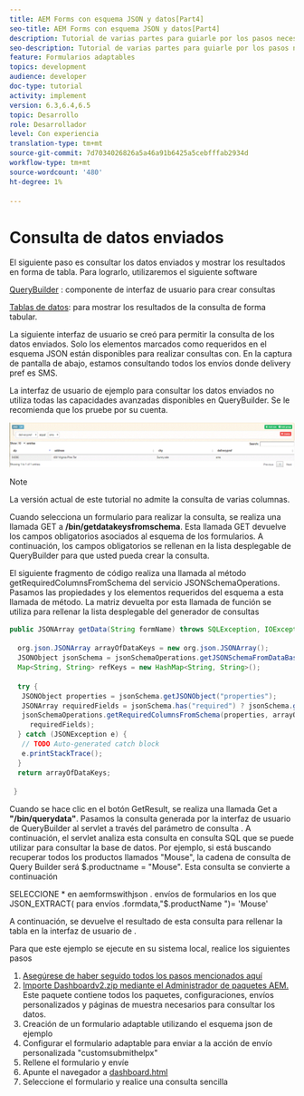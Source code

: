 ```yaml
---
title: AEM Forms con esquema JSON y datos[Part4]
seo-title: AEM Forms con esquema JSON y datos[Part4]
description: Tutorial de varias partes para guiarle por los pasos necesarios para crear un formulario adaptable con esquema JSON y consultar los datos enviados.
seo-description: Tutorial de varias partes para guiarle por los pasos necesarios para crear un formulario adaptable con esquema JSON y consultar los datos enviados.
feature: Formularios adaptables
topics: development
audience: developer
doc-type: tutorial
activity: implement
version: 6.3,6.4,6.5
topic: Desarrollo
role: Desarrollador
level: Con experiencia
translation-type: tm+mt
source-git-commit: 7d7034026826a5a46a91b6425a5cebfffab2934d
workflow-type: tm+mt
source-wordcount: '480'
ht-degree: 1%

---
```



# Consulta de datos enviados


El siguiente paso es consultar los datos enviados y mostrar los resultados en forma de tabla. Para lograrlo, utilizaremos el siguiente software

[QueryBuilder](https://querybuilder.js.org/) : componente de interfaz de usuario para crear consultas

[Tablas de datos](https://datatables.net/): para mostrar los resultados de la consulta de forma tabular.

La siguiente interfaz de usuario se creó para permitir la consulta de los datos enviados. Solo los elementos marcados como requeridos en el esquema JSON están disponibles para realizar consultas con. En la captura de pantalla de abajo, estamos consultando todos los envíos donde delivery pref es SMS.

La interfaz de usuario de ejemplo para consultar los datos enviados no utiliza todas las capacidades avanzadas disponibles en QueryBuilder. Se le recomienda que los pruebe por su cuenta.

![querybuilder](assets/querybuilderui.gif)

>[!NOTE]
>
>La versión actual de este tutorial no admite la consulta de varias columnas.

Cuando selecciona un formulario para realizar la consulta, se realiza una llamada GET a **/bin/getdatakeysfromschema**. Esta llamada GET devuelve los campos obligatorios asociados al esquema de los formularios. A continuación, los campos obligatorios se rellenan en la lista desplegable de QueryBuilder para que usted pueda crear la consulta.

El siguiente fragmento de código realiza una llamada al método getRequiredColumnsFromSchema del servicio JSONSchemaOperations. Pasamos las propiedades y los elementos requeridos del esquema a esta llamada de método. La matriz devuelta por esta llamada de función se utiliza para rellenar la lista desplegable del generador de consultas

```java
public JSONArray getData(String formName) throws SQLException, IOException {

  org.json.JSONArray arrayOfDataKeys = new org.json.JSONArray();
  JSONObject jsonSchema = jsonSchemaOperations.getJSONSchemaFromDataBase(formName);
  Map<String, String> refKeys = new HashMap<String, String>();

  try {
   JSONObject properties = jsonSchema.getJSONObject("properties");
   JSONArray requiredFields = jsonSchema.has("required") ? jsonSchema.getJSONArray("required") : null;
   jsonSchemaOperations.getRequiredColumnsFromSchema(properties, arrayOfDataKeys, "", jsonSchema, refKeys,
     requiredFields);
  } catch (JSONException e) {
   // TODO Auto-generated catch block
   e.printStackTrace();
  }
  return arrayOfDataKeys;

 }
```

Cuando se hace clic en el botón GetResult, se realiza una llamada Get a **&quot;/bin/querydata&quot;**. Pasamos la consulta generada por la interfaz de usuario de QueryBuilder al servlet a través del parámetro de consulta . A continuación, el servlet analiza esta consulta en consulta SQL que se puede utilizar para consultar la base de datos. Por ejemplo, si está buscando recuperar todos los productos llamados &quot;Mouse&quot;, la cadena de consulta de Query Builder será $.productname = &quot;Mouse&quot;. Esta consulta se convierte a continuación

SELECCIONE * en aemformswithjson .  envíos de formularios en los que JSON_EXTRACT( para envíos .formdata,&quot;$.productName &quot;)= &#39;Mouse&#39;

A continuación, se devuelve el resultado de esta consulta para rellenar la tabla en la interfaz de usuario de .

Para que este ejemplo se ejecute en su sistema local, realice los siguientes pasos

1. [Asegúrese de haber seguido todos los pasos mencionados aquí](part2.md)
1. [Importe Dashboardv2.zip mediante el Administrador de paquetes AEM.](assets/dashboardv2.zip) Este paquete contiene todos los paquetes, configuraciones, envíos personalizados y páginas de muestra necesarios para consultar los datos.
1. Creación de un formulario adaptable utilizando el esquema json de ejemplo
1. Configurar el formulario adaptable para enviar a la acción de envío personalizada &quot;customsubmithelpx&quot;
1. Rellene el formulario y envíe
1. Apunte el navegador a [dashboard.html](http://localhost:4502/content/AemForms/dashboard.html)
1. Seleccione el formulario y realice una consulta sencilla

